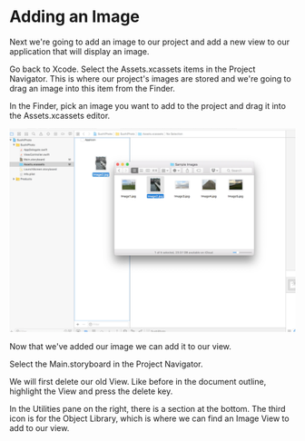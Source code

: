 # Adding an Image

Next we're going to add an image to our project and add a new view to our application that will display an image.

Go back to Xcode. Select the Assets.xcassets items in the Project Navigator. This is where our project's images are stored and we're going to drag an image into this item from the Finder.

In the Finder, pick an image you want to add to the project and drag it into the Assets.xcassets editor.

![](/assets/Sushi11.png)

Now that we've added our image we can add it to our view.

Select the Main.storyboard in the Project Navigator.

We will first delete our old View. Like before in the document outline, highlight the View and press the delete key.

In the Utilities pane on the right, there is a section at the bottom. The third icon is for the Object Library, which is where we can find an Image View to add to our view.

